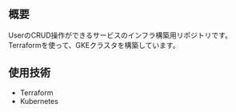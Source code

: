 ## 概要
UserのCRUD操作ができるサービスのインフラ構築用リポジトリです。Terraformを使って、GKEクラスタを構築しています。

## 使用技術
* Terraform
* Kubernetes
